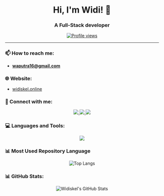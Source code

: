 <h1 align="center">Hi, I'm Widi! 👋</h1>
<h3 align="center">A Full-Stack developer</h3>

<p align="center">
  <a href="https://github.com/widiskel"><img src="https://komarev.com/ghpvc/?username=widiskel&style=flat-square" alt="Profile views"/></a>
</p>

---

### 📫 How to reach me:
- **waputra16@gmail.com**

### 🌐 Website:
- <a href="https://widiskel.online" target="_blank">widiskel.online</a>

### 🤝 Connect with me:
<p align="center">
  <a href="https://www.linkedin.com/in/widianto-eka-saputro-5b7a3b168/" target="_blank">
    <img src="https://skillicons.dev/icons?i=linkedin"/>
  </a>
  
  <a href="https://instagram.com/widiskelington" target="_blank">
    <img src="https://skillicons.dev/icons?i=instagram"/>
  </a>
  
  <a href="https://x.com/widiskel" target="_blank">
    <img src="https://skillicons.dev/icons?i=twitter"/>
  </a>
</p>

### 💻 Languages and Tools:
<p align="center">
  <a href="https://skillicons.dev">
    <img src="https://skillicons.dev/icons?i=git,github,githubactions,docker,linux,dart,flutter,kotlin,firebase,css,html,java,jquery,laravel,mysql,postgres,mongodb,sqlite,nodejs,rust,solidity,tensorflow,opencv,php,react,tailwind" />
  </a>
</p>

### 📊 Most Used Repository Language
<p align="center">
  <img src="https://github-readme-stats.vercel.app/api/top-langs/?username=widiskel&theme=algolia&layout=compact" alt="Top Langs"/>
</p>

### 📊 GitHub Stats:
<p align="center">
  <img src="https://github-readme-stats.vercel.app/api?username=widiskel&show_icons=true&theme=algolia" alt="Widiskel's GitHub Stats"/>
</p>

